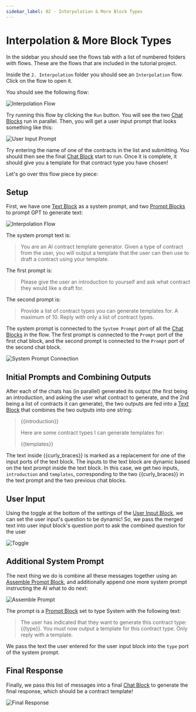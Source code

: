 ```yaml
---
sidebar_label: 02 - Interpolation & More Block Types
---
```


# Interpolation & More Block Types

In the sidebar you should see the flows tab with a list of numbered folders with flows. These are the flows that are included in the tutorial project.

Inside the `2. Interpolation` folder you should see an `Interpolation` flow. Click on the flow to open it.

You should see the following flow:

![Interpolation Flow](./assets/02-interpolation-overview.png)

Try running this flow by clicking the `Run` button. You will see the two [Chat Blocks](../block-reference/chat.mdx) run in parallel. Then, you will get a user input prompt that looks something like this:

![User Input Prompt](./assets/02-interpolation-user-input.png)

Try entering the name of one of the contracts in the list and submitting. You should then see the final [Chat Block](../block-reference/chat.mdx) start to run. Once it is complete, it should give you a template for that contract type you have chosen!

Let's go over this flow piece by piece:

## Setup

First, we have one [Text Block](../block-reference/text.mdx) as a system prompt, and two [Prompt Blocks](../block-reference/prompt.mdx) to prompt GPT to generate text:

![Interpolation Flow](./assets/02-interpolation-setup.png)

The system prompt text is:

> You are an AI contract template generator. Given a type of contract from the user, you will output a template that the user can then use to draft a contract using your template.

The first prompt is:

> Please give the user an introduction to yourself and ask what contract they would like a draft for.

The second prompt is:

> Provide a list of contract types you can generate templates for. A maximum of 10. Reply with only a list of contract types.

The system prompt is connected to the `System Prompt` port of all the [Chat Blocks](../block-reference/chat.mdx) in the flow. The first prompt is connected to the `Prompt` port of the first chat block, and the second prompt is connected to the `Prompt` port of the second chat block.

![System Prompt Connection](./assets/02-interpolation-system-prompt.png)

## Initial Prompts and Combining Outputs

After each of the chats has (in parallel) generated its output (the first being an introduction, and asking the user what contract to generate, and the 2nd being a list of contracts it can generate), the two outputs are fed into a [Text Block](../block-reference/text.mdx) that combines the two outputs into one string:

> {{introduction}}
>
> Here are some contract types I can generate templates for:
>
> {{templates}}

The text inside {{curly_braces}} is marked as a replacement for one of the input ports of the text block. The inputs to the text block are dynamic based on the text prompt inside the text block. In this case, we get two inputs, `introduction` and `templates`, corresponding to the two {{curly_braces}} in the text prompt and the two previous chat blocks.

## User Input

Using the toggle at the bottom of the settings of the [User Input Block](../block-reference/user-input.mdx), we can set the user input's question to be dynamic! So, we pass the merged text into user input block's question port to ask the combined question for the user

![Toggle](./assets/02-interpolation-user-input-toggle.png)

## Additional System Prompt

The next thing we do is combine all these messages together using an [Assemble Prompt Block](../block-reference/assemble-prompt.mdx), and additionally append one more system prompt instructing the AI what to do next:

![Assemble Prompt](./assets/02-interpolation-assemble-prompt.png)

The prompt is a [Prompt Block](../block-reference/prompt.mdx) set to type System with the following text:

> The user has indicated that they want to generate this contract type: {{type}}. You must now output a template for this contract type. Only reply with a template.

We pass the text the user entered for the user input block into the `type` port of the system prompt.

## Final Response

Finally, we pass this list of messages into a final [Chat Block](../block-reference/chat.mdx) to generate the final response, which should be a contract template!

![Final Response](./assets/02-interpolation-final-response.png)

